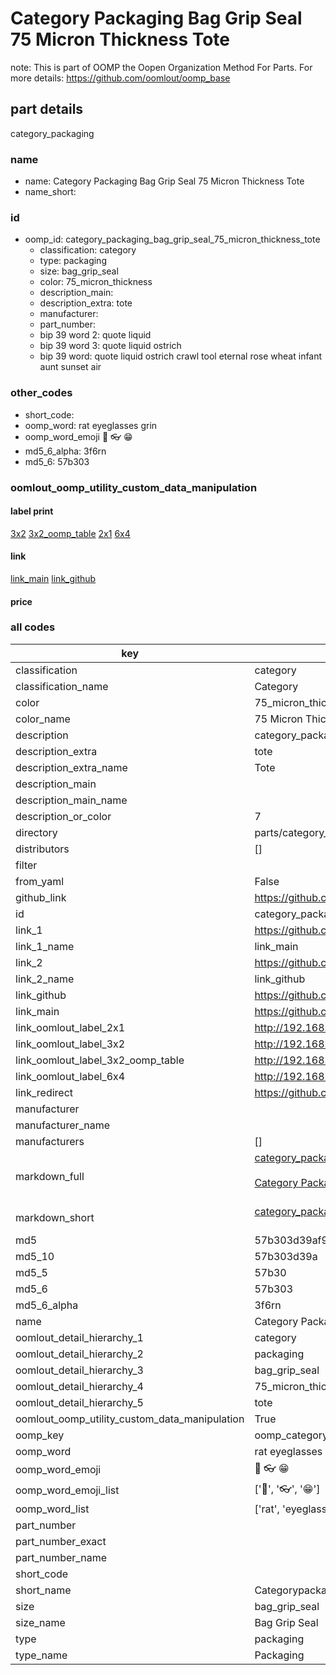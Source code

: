 # Category Packaging Bag Grip Seal 75 Micron Thickness Tote  

note: This is part of OOMP the Oopen Organization Method For Parts. For more details: https://github.com/oomlout/oomp_base

##  part details
  



category_packaging



### name
* name: Category Packaging Bag Grip Seal 75 Micron Thickness Tote
* name_short: 
### id
* oomp_id: category_packaging_bag_grip_seal_75_micron_thickness_tote
  * classification: category
  * type: packaging
  * size: bag_grip_seal
  * color: 75_micron_thickness
  * description_main: 
  * description_extra: tote
  * manufacturer: 
  * part_number: 
  * bip 39 word 2: quote liquid
  * bip 39 word 3: quote liquid ostrich
  * bip 39 word: quote liquid ostrich crawl tool eternal rose wheat infant aunt sunset air

### other_codes
* short_code: 
* oomp_word: rat eyeglasses grin
* oomp_word_emoji :rat: :eyeglasses: :grin:
* md5_6_alpha: 3f6rn
* md5_6: 57b303






### oomlout_oomp_utility_custom_data_manipulation
#### label print
[3x2](http://192.168.1.245:1112/?label=oomp%203f6rn)
[3x2_oomp_table](http://192.168.1.108:1112/?label=oomp%203f6rn)
[2x1](http://192.168.1.242:1112/?label=oomp%203f6rn)
[6x4](http://192.168.1.55:1112/?label=oomp%203f6rn)    

#### link

[link_main](https://github.com/oomlout/oomlout_oomp_version_1_messy/tree/main/parts/category_packaging_bag_grip_seal_75_micron_thickness_tote) [link_github](https://github.com/oomlout/oomlout_oomp_version_1_messy/tree/main/parts/category_packaging_bag_grip_seal_75_micron_thickness_tote)                             

#### price







### all codes 
| key | value |  
| --- | --- |  
| classification | category |  
| classification_name | Category |  
| color | 75_micron_thickness |  
| color_name | 75 Micron Thickness |  
| description | category_packaging |  
| description_extra | tote |  
| description_extra_name | Tote |  
| description_main |  |  
| description_main_name |  |  
| description_or_color | 7  |  
| directory | parts/category_packaging_bag_grip_seal_75_micron_thickness_tote |  
| distributors | [] |  
| filter |  |  
| from_yaml | False |  
| github_link | https://github.com/oomlout/oomlout_oomp_part_src/tree/main/parts/category_packaging_bag_grip_seal_75_micron_thickness_tote |  
| id | category_packaging_bag_grip_seal_75_micron_thickness_tote |  
| link_1 | https://github.com/oomlout/oomlout_oomp_version_1_messy/tree/main/parts/category_packaging_bag_grip_seal_75_micron_thickness_tote |  
| link_1_name | link_main |  
| link_2 | https://github.com/oomlout/oomlout_oomp_version_1_messy/tree/main/parts/category_packaging_bag_grip_seal_75_micron_thickness_tote |  
| link_2_name | link_github |  
| link_github | https://github.com/oomlout/oomlout_oomp_version_1_messy/tree/main/parts/category_packaging_bag_grip_seal_75_micron_thickness_tote |  
| link_main | https://github.com/oomlout/oomlout_oomp_version_1_messy/tree/main/parts/category_packaging_bag_grip_seal_75_micron_thickness_tote |  
| link_oomlout_label_2x1 | http://192.168.1.242:1112/?label=oomp%203f6rn |  
| link_oomlout_label_3x2 | http://192.168.1.245:1112/?label=oomp%203f6rn |  
| link_oomlout_label_3x2_oomp_table | http://192.168.1.108:1112/?label=oomp%203f6rn |  
| link_oomlout_label_6x4 | http://192.168.1.55:1112/?label=oomp%203f6rn |  
| link_redirect | https://github.com/oomlout/oomlout_oomp_version_1_messy/tree/main/parts/category_packaging_bag_grip_seal_75_micron_thickness_tote |  
| manufacturer |  |  
| manufacturer_name |  |  
| manufacturers | [] |  
| markdown_full | [category_packaging_bag_grip_seal_75_micron_thickness_tote](none)<br>[](none)<br>[Category Packaging Bag Grip Seal 75 Micron Thickness Tote](none)<br><br> |  
| markdown_short | [category_packaging_bag_grip_seal_75_micron_thickness_tote](none)<br><br> |  
| md5 | 57b303d39af9f7813672532b39e09580 |  
| md5_10 | 57b303d39a |  
| md5_5 | 57b30 |  
| md5_6 | 57b303 |  
| md5_6_alpha | 3f6rn |  
| name | Category Packaging Bag Grip Seal 75 Micron Thickness Tote |  
| oomlout_detail_hierarchy_1 | category |  
| oomlout_detail_hierarchy_2 | packaging |  
| oomlout_detail_hierarchy_3 | bag_grip_seal |  
| oomlout_detail_hierarchy_4 | 75_micron_thickness |  
| oomlout_detail_hierarchy_5 | tote |  
| oomlout_oomp_utility_custom_data_manipulation | True |  
| oomp_key | oomp_category_packaging_bag_grip_seal_75_micron_thickness_tote |  
| oomp_word | rat eyeglasses grin |  
| oomp_word_emoji | :rat: :eyeglasses: :grin: |  
| oomp_word_emoji_list | [':rat:', ':eyeglasses:', ':grin:'] |  
| oomp_word_list | ['rat', 'eyeglasses', 'grin'] |  
| part_number |  |  
| part_number_exact |  |  
| part_number_name |  |  
| short_code |  |  
| short_name | Categorypackaging |  
| size | bag_grip_seal |  
| size_name | Bag Grip Seal |  
| type | packaging |  
| type_name | Packaging |  
